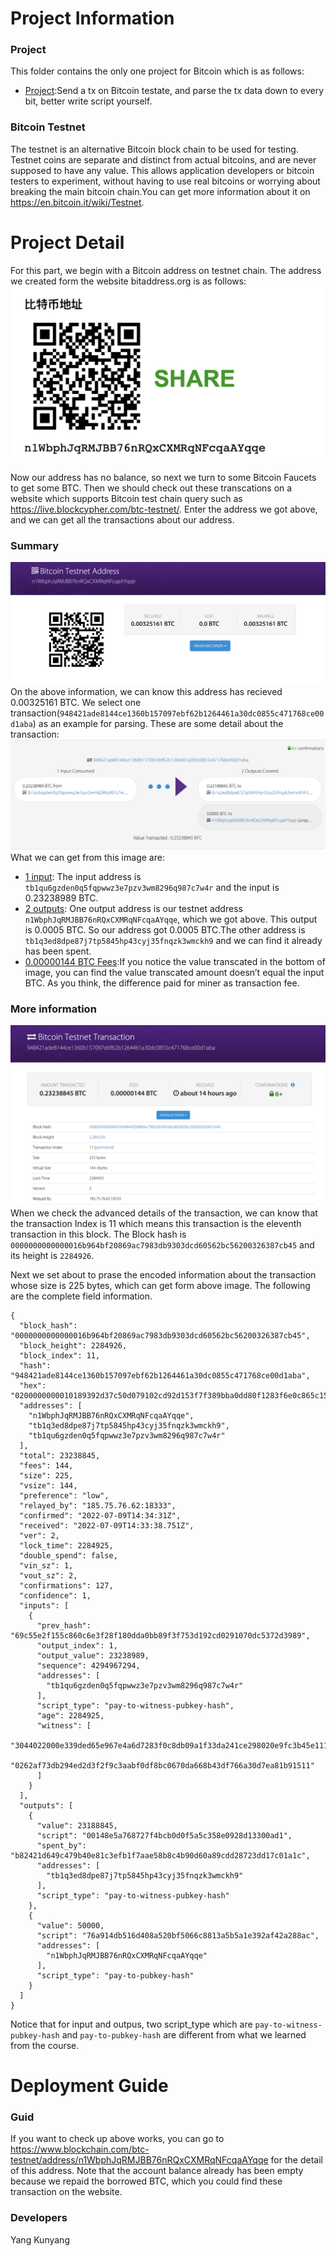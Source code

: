 # Project Information

### Project
This folder contains the only one project for Bitcoin which is as follows:
- [Project](#Project):Send a tx on Bitcoin testate, and parse the tx data down to every bit, better write script yourself.

### Bitcoin Testnet
The testnet is an alternative Bitcoin block chain to be used for testing. Testnet coins are separate and distinct from actual bitcoins, and are never supposed to have any value. This allows application developers or bitcoin testers to experiment, without having to use real bitcoins or worrying about breaking the main bitcoin chain.You can get more information about it on https://en.bitcoin.it/wiki/Testnet.

# Project Detail
For this part, we begin with a Bitcoin address on testnet chain. The address we created form the website bitaddress.org is as follows:
![image](PNG/address.png)

Now our address has no balance, so next we turn to some Bitcoin Faucets to get some BTC. Then we should check out these transcations on a website which supports Bitcoin test chain query such as https://live.blockcypher.com/btc-testnet/. Enter the address we got above, and we can get all the transactions about our address.

### Summary
![image](PNG/Summary.png)
On the above information, we can know this address has recieved 0.00325161 BTC. We select one transaction(`948421ade8144ce1360b157097ebf62b1264461a30dc0855c471768ce00d1aba`) as an example for parsing. These are some detail about the transaction:
![image](PNG/onetx.png)
What we can get from this image are:
- [1 input](#):
The input address is `tb1qu6gzden0q5fqpwwz3e7pzv3wm8296q987c7w4r` and the input is 0.23238989 BTC.
- [2 outputs](#):
One output address is our testnet address `n1WbphJqRMJBB76nRQxCXMRqNFcqaAYqqe`, which we got above. This output is 0.0005 BTC. So our address got 0.0005 BTC.The other address is `tb1q3ed8dpe87j7tp5845hp43cyj35fnqzk3wmckh9` and we can find it already has been spent.
- [0.00000144 BTC Fees](#):If you notice the value transcated in the bottom of image, you can find the value transcated amount doesn’t equal the input BTC. As you think, the difference paid for miner as transaction  fee.

### More information
![image](PNG/txView.png)
When we check the advanced details of the transaction, we can know that the transaction Index is 11 which means this transaction is the eleventh transaction in this block. The Block hash is `0000000000000016b964bf20869ac7983db9303dcd60562bc56200326387cb45` and its height is `2284926`.

Next we set about to prase the encoded information about the transaction whose size is 225 bytes, which can get form above image. The following are the complete field information.


```csv
{
  "block_hash": "0000000000000016b964bf20869ac7983db9303dcd60562bc56200326387cb45",
  "block_height": 2284926,
  "block_index": 11,
  "hash": "948421ade8144ce1360b157097ebf62b1264461a30dc0855c471768ce00d1aba",
  "hex": "0200000000010189392d37c50d079102cd92d153f7f389bba0dd80f1283f6e0c865c152f5ec5690100000000feffffff026dd56101000000001600148e5a768727f4bcb0d0f5a5c358e0928d13300ad150c30000000000001976a914db516d408a520bf5066c8813a5b5a1e392af42a288ac02473044022000e339ded65e967e4a6d7283f0c8db09a1f33da241ce298020e9fc3b45e1112302201865ec939a1c0df8b27e520838b5f6a23188a78ddb5720e907e8aea2d8c7ac1a01210262af73db294ed2d3f2f9c3aabf0df8bc0670da668b43df766a30d7ea81b915117ddd2200",
  "addresses": [
    "n1WbphJqRMJBB76nRQxCXMRqNFcqaAYqqe",
    "tb1q3ed8dpe87j7tp5845hp43cyj35fnqzk3wmckh9",
    "tb1qu6gzden0q5fqpwwz3e7pzv3wm8296q987c7w4r"
  ],
  "total": 23238845,
  "fees": 144,
  "size": 225,
  "vsize": 144,
  "preference": "low",
  "relayed_by": "185.75.76.62:18333",
  "confirmed": "2022-07-09T14:34:31Z",
  "received": "2022-07-09T14:33:38.751Z",
  "ver": 2,
  "lock_time": 2284925,
  "double_spend": false,
  "vin_sz": 1,
  "vout_sz": 2,
  "confirmations": 127,
  "confidence": 1,
  "inputs": [
    {
      "prev_hash": "69c55e2f155c860c6e3f28f180dda0bb89f3f753d192cd0291070dc5372d3989",
      "output_index": 1,
      "output_value": 23238989,
      "sequence": 4294967294,
      "addresses": [
        "tb1qu6gzden0q5fqpwwz3e7pzv3wm8296q987c7w4r"
      ],
      "script_type": "pay-to-witness-pubkey-hash",
      "age": 2284925,
      "witness": [
        "3044022000e339ded65e967e4a6d7283f0c8db09a1f33da241ce298020e9fc3b45e1112302201865ec939a1c0df8b27e520838b5f6a23188a78ddb5720e907e8aea2d8c7ac1a01",
        "0262af73db294ed2d3f2f9c3aabf0df8bc0670da668b43df766a30d7ea81b91511"
      ]
    }
  ],
  "outputs": [
    {
      "value": 23188845,
      "script": "00148e5a768727f4bcb0d0f5a5c358e0928d13300ad1",
      "spent_by": "b82421d649c479b40e81c3efb1f7aae58b8c4b90d60a89cdd28723dd17c01a1c",
      "addresses": [
        "tb1q3ed8dpe87j7tp5845hp43cyj35fnqzk3wmckh9"
      ],
      "script_type": "pay-to-witness-pubkey-hash"
    },
    {
      "value": 50000,
      "script": "76a914db516d408a520bf5066c8813a5b5a1e392af42a288ac",
      "addresses": [
        "n1WbphJqRMJBB76nRQxCXMRqNFcqaAYqqe"
      ],
      "script_type": "pay-to-pubkey-hash"
    }
  ]
}
```
Notice that for input and outpus, two script_type which are `pay-to-witness-pubkey-hash` and `pay-to-pubkey-hash` are different from what we learned from the course.




# Deployment Guide

### Guid

If you want to check up above works, you can go to https://www.blockchain.com/btc-testnet/address/n1WbphJqRMJBB76nRQxCXMRqNFcqaAYqqe for the detail of this address. Note that the account balance already has been empty because we repaid the borrowed BTC, which you could find these transaction on the website.
### Developers

Yang Kunyang

